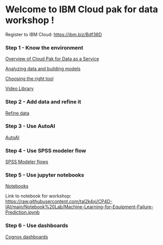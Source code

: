 # Welcome to IBM Cloud pak for data workshop !

Register to IBM Cloud: https://ibm.biz/Bdf36D 

### Step 1 - Know the environment

[Overview of Cloud Pak for Data as a Service](https://eu-gb.dataplatform.cloud.ibm.com/docs/content/wsj/getting-started/overview-cpdaas.html?context=cpdaas&audience=wdp)

[Analyzing data and building models](https://eu-gb.dataplatform.cloud.ibm.com/docs/content/wsj/analyze-data/data-science.html?context=cpdaas&audience=wdp)

[Choosing the right tool](https://eu-gb.dataplatform.cloud.ibm.com/docs/content/wsj/getting-started/tools.html?context=cpdaas&audience=wdp)

[Video Library](https://dataplatform.cloud.ibm.com/docs/content/wsj/getting-started/videos.html)

### Step 2 - Add data and refine it

[Refine data](https://eu-gb.dataplatform.cloud.ibm.com/docs/content/wsj/getting-started/get-started-refine.html?context=cpdaas&audience=wdp)

### Step 3 - Use AutoAI

[AutoAI](https://eu-gb.dataplatform.cloud.ibm.com/docs/content/wsj/analyze-data/autoai-overview.html?context=cpdaas&audience=wdp)

### Step 4 - Use SPSS modeler flow

[SPSS Modeler flows](https://eu-gb.dataplatform.cloud.ibm.com/docs/content/wsd/spss-modeler.html?context=cpdaas&audience=wdp)

### Step 5 - Use jupyter notebooks

[Notebooks](https://eu-gb.dataplatform.cloud.ibm.com/docs/content/wsj/analyze-data/notebooks-parent.html?context=cpdaas&audience=wdp)

Link to notebook for workshop: https://raw.githubusercontent.com/tal2k4xj/CP4D-IAI/main/Notebook%20Lab/Machine-Learning-for-Equipment-Failure-Prediction.ipynb

### Step 6 - Use dashboards

[Cognos dashboards](https://eu-gb.dataplatform.cloud.ibm.com/docs/content/wsj/getting-started/get-start-story.html?context=cpdaas&audience=wdp)
